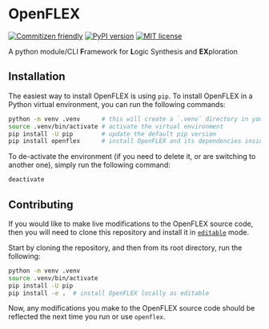 
# OpenFLEX

[![Commitizen friendly](https://img.shields.io/badge/commitizen-friendly-brightgreen.svg)](http://commitizen.github.io/cz-cli/)
[![PyPI version](https://img.shields.io/pypi/v/openflex.svg)](https://pypi.python.org/pypi/openflex/)
[![MIT license](https://img.shields.io/badge/License-MIT-blue.svg)](https://opensource.org/license/mit)

A python module/CLI **F**ramework for **L**ogic Synthesis and **EX**ploration

## Installation

The easiest way to install OpenFLEX is using `pip`. To install OpenFLEX in a Python virtual environment, you can run the following commands:

```bash
python -m venv .venv      # this will create a `.venv` directory in your current directory
source .venv/bin/activate # activate the virtual environment
pip install -U pip        # update the default pip version
pip install openflex      # install OpenFLEX and its dependencies inside venv
```

To de-activate the environment (if you need to delete it, or are switching to another one), simply run the following command:

```bash
deactivate
```

## Contributing

If you would like to make live modifications to the OpenFLEX source code, then you will need to clone this repository and install it in [`editable`](https://setuptools.pypa.io/en/latest/userguide/development_mode.html) mode.

Start by cloning the repository, and then from its root directory, run the following:

```bash
python -m venv .venv
source .venv/bin/activate
pip install -U pip
pip install -e .  # install OpenFLEX locally as editable
```

Now, any modifications you make to the OpenFLEX source code should be reflected the next time you run or use `openflex`.
